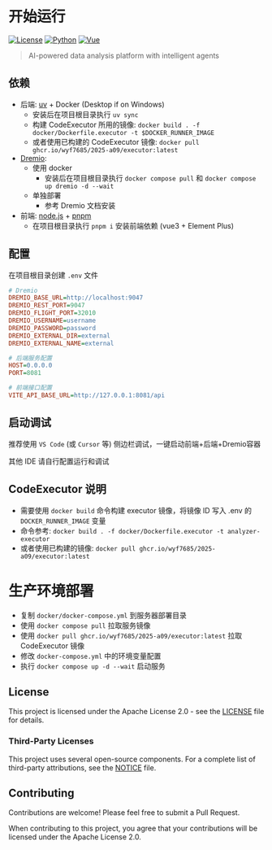 # 开始运行

[![License](https://img.shields.io/badge/License-Apache%202.0-blue.svg)](https://opensource.org/licenses/Apache-2.0)
[![Python](https://img.shields.io/badge/Python-3.13+-green.svg)](https://www.python.org/)
[![Vue](https://img.shields.io/badge/Vue-3.5+-42b883.svg)](https://vuejs.org/)

> AI-powered data analysis platform with intelligent agents

## 依赖

- 后端: [uv](https://github.com/astral-sh/uv) + Docker (Desktop if on Windows)
  - 安装后在项目根目录执行 `uv sync`
  - 构建 CodeExecutor 所用的镜像: `docker build . -f docker/Dockerfile.executor -t $DOCKER_RUNNER_IMAGE`
  - 或者使用已构建的 CodeExecutor 镜像: `docker pull ghcr.io/wyf7685/2025-a09/executor:latest`
- [Dremio](https://www.dremio.com/):
  - 使用 docker
    - 安装后在项目根目录执行 `docker compose pull` 和 `docker compose up dremio -d --wait`
  - 单独部署
    - 参考 Dremio 文档安装
- 前端: [node.js](https://nodejs.org/) + [pnpm](https://pnpm.io/)
  - 在项目根目录执行 `pnpm i` 安装前端依赖 (vue3 + Element Plus)

## 配置

在项目根目录创建 `.env` 文件

```ini
# Dremio
DREMIO_BASE_URL=http://localhost:9047
DREMIO_REST_PORT=9047
DREMIO_FLIGHT_PORT=32010
DREMIO_USERNAME=username
DREMIO_PASSWORD=password
DREMIO_EXTERNAL_DIR=external
DREMIO_EXTERNAL_NAME=external

# 后端服务配置
HOST=0.0.0.0
PORT=8081

# 前端接口配置
VITE_API_BASE_URL=http://127.0.0.1:8081/api
```

## 启动调试

推荐使用 `VS Code` (或 `Cursor` 等) 侧边栏调试，一键启动前端+后端+Dremio容器

其他 IDE 请自行配置运行和调试

## CodeExecutor 说明

- 需要使用 `docker build` 命令构建 executor 镜像，将镜像 ID 写入 .env 的 `DOCKER_RUNNER_IMAGE` 变量
- 命令参考: `docker build . -f docker/Dockerfile.executor -t analyzer-executor`
- 或者使用已构建的镜像: `docker pull ghcr.io/wyf7685/2025-a09/executor:latest`

# 生产环境部署

- 复制 `docker/docker-compose.yml` 到服务器部署目录
- 使用 `docker compose pull` 拉取服务镜像
- 使用 `docker pull ghcr.io/wyf7685/2025-a09/executor:latest` 拉取 CodeExecutor 镜像
- 修改 `docker-compose.yml` 中的环境变量配置
- 执行 `docker compose up -d --wait` 启动服务

## License

This project is licensed under the Apache License 2.0 - see the [LICENSE](LICENSE) file for details.

### Third-Party Licenses

This project uses several open-source components. For a complete list of third-party attributions, see the [NOTICE](NOTICE) file.

## Contributing

Contributions are welcome! Please feel free to submit a Pull Request.

When contributing to this project, you agree that your contributions will be licensed under the Apache License 2.0.
